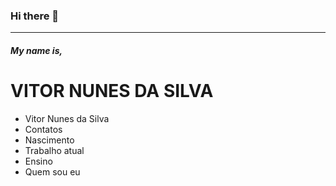 ### Hi there 👋
---
##### My name is,

# VITOR NUNES DA SILVA


- Vitor Nunes da Silva
- Contatos
- Nascimento
- Trabalho atual
- Ensino
- Quem sou eu



<!--
**VitorNuness/VitorNuness** is a ✨ _special_ ✨ repository because its `README.md` (this file) appears on your GitHub profile.

Here are some ideas to get you started:

- 🔭 I’m currently working on ...
- 🌱 I’m currently learning ...
- 👯 I’m looking to collaborate on ...
- 🤔 I’m looking for help with ...
- 💬 Ask me about ...
- 📫 How to reach me: ...
- 😄 Pronouns: ...
- ⚡ Fun fact: ...
-->
